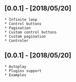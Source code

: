 ## [0.0.1] - [2018/05/20]
    * Infinite loop
    * Control buttons
    * Pagination
    * Custom control buttons
    * Custom pagination
    * Controler
    
## [0.0.1] - [2018/05/20]
    * Autoplay
    * Plugins support 
    * Examples